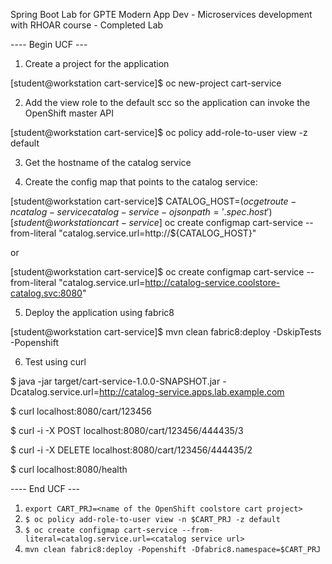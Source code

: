 Spring Boot Lab for GPTE Modern App Dev - Microservices development with RHOAR course - Completed Lab

---- Begin UCF ---

1. Create a project for the application

[student@workstation cart-service]$ oc new-project cart-service

2. Add the view role to the default scc so the application can invoke the OpenShift master API

[student@workstation cart-service]$ oc policy add-role-to-user view  -z default

3. Get the hostname of the catalog service

4. Create the config map that points to the catalog service:

[student@workstation cart-service]$ CATALOG_HOST=$(oc get route -n catalog-service catalog-service -o jsonpath='{.spec.host}')
[student@workstation cart-service]$ oc create configmap cart-service --from-literal "catalog.service.url=http://${CATALOG_HOST}"

or

[student@workstation cart-service]$ oc create configmap cart-service --from-literal "catalog.service.url=http://catalog-service.coolstore-catalog.svc:8080"

5. Deploy the application using fabric8

[student@workstation cart-service]$ mvn clean fabric8:deploy -DskipTests -Popenshift

6. Test using curl

$ java -jar target/cart-service-1.0.0-SNAPSHOT.jar -Dcatalog.service.url=http://catalog-service.apps.lab.example.com

$ curl localhost:8080/cart/123456

$ curl -i -X POST localhost:8080/cart/123456/444435/3

$ curl -i -X DELETE localhost:8080/cart/123456/444435/2

$ curl localhost:8080/health

---- End UCF ---

1.  `export CART_PRJ=<name of the OpenShift coolstore cart project>`
2. `$ oc policy add-role-to-user view -n $CART_PRJ -z default`
3. `$ oc create configmap cart-service --from-literal=catalog.service.url=<catalog service url>`
4. `mvn clean fabric8:deploy -Popenshift -Dfabric8.namespace=$CART_PRJ`
